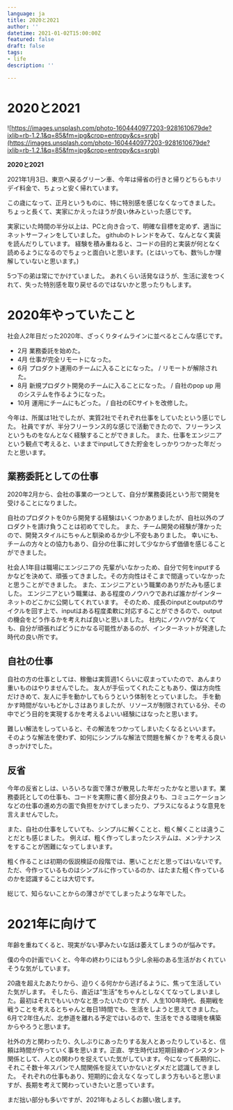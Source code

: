 ```yaml
---
language: ja
title: 2020と2021
author: ''
datetime: 2021-01-02T15:00:00Z
featured: false
draft: false
tags:
- life
description: ''

---
```

# **2020と2021**

![https://images.unsplash.com/photo-1604440977203-9281610679de?ixlib=rb-1.2.1&q=85&fm=jpg&crop=entropy&cs=srgb](https://images.unsplash.com/photo-1604440977203-9281610679de?ixlib=rb-1.2.1&q=85&fm=jpg&crop=entropy&cs=srgb)

**2020と2021**

2021年1月3日、東京へ戻るグリーン車、今年は帰省の行きと帰りどちらもホリデイ料金で、ちょっと安く帰れています。

この歳になって、正月というものに、特に特別感を感じなくなってきました。 ちょっと長くて、実家にかえったほうが良い休みといった感じです。

実家にいた時間の半分以上は、PCと向き合って、明確な目標を定めず、適当にネットサーフィンをしていました。 githubのトレンドをみて、なんとなく実装を読んだりしています。 経験を積み重ねると、コードの目的と実装が何となく読めるようになるのでちょっと面白いと思います。(とはいっても、数％しか理解していないと思います。)

5つ下の弟は常にでかけていました。 あれくらい活発なほうが、生活に波をつくれて、失った特別感を取り戻せるのではないかと思ったりもします。

# **2020年やっていたこと**

社会人2年目だった2020年、ざっくりタイムラインに並べるとこんな感じです。

* 2月 業務委託を始めた。
* 4月 仕事が完全リモートになった。
* 6月 プロダクト運用のチームに入ることになった。 / リモートが解除された。
* 8月 新規プロダクト開発のチームに入ることになった。 / 自社のpop up 用のシステムを作るようになった。
* 10月 運用にチームにもどった。 / 自社のECサイトを改修した。

今年は、所属は1社でしたが、実質2社でそれぞれ仕事をしていたという感じでした。 社員ですが、半分フリーランス的な感じで活動できたので、フリーランスというものをなんとなく経験することができました。 また、仕事をエンジニアという観点で考えると、いままでinputしてきた貯金をしっかりつかった年だったと思います。

## **業務委託としての仕事**

2020年2月から、会社の事業の一つとして、自分が業務委託という形で開発を受けることになりました。

自社のプロダクトを0から開発する経験はいくつかありましたが、自社以外のプロダクトを請け負うことは初めてでした。 また、チーム開発の経験が薄かったので、開発スタイルにちゃんと馴染めるか少し不安もありました。 幸いにも、チームの方々との協力もあり、自分の仕事に対して少なからず価値を感じることができました。

社会人1年目は職場にエンジニアの 先輩がいなかっため、自分で何をinputするかなどを決めて、頑張ってきました。その方向性はそこまで間違っていなかったと思うことができました。 また、エンジニアという職業のありがたみも感じました。 エンジニアという職業は、ある程度のノウハウであれば誰かがインターネットのどこかに公開してくれています。 そのため、成長のinputとoutputのサイクルを回す上で、inputはある程度柔軟に対応することができるので、outputの機会をどう作るかを考えれば良いと思いました。 社内にノウハウがなくても、自分が頑張ればどうにかなる可能性があるのが、インターネットが発達した時代の良い所です。

## **自社の仕事**

自社の方の仕事としては、稼働は実質週1くらいに収まっていたので、あんまり重いものはやりませんでした。 友人が手伝ってくれたこともあり、僕は方向性だけきめて、友人に手を動かしてもらうという体制をとっていました。 手を動かす時間がないもどかしさはありましたが、リソースが制限されている分、その中でどう目的を実現するかを考えるよいい経験にはなったと思います。

難しい解法をしっていると、その解法をつかってしまいたくなるといいます。 そのような解法を使わず、如何にシンプルな解法で問題を解くか？を考える良いきっかけでした。

## **反省**

今年の反省としは、いろいろな面で薄さが散見した年だったかなと思います。業務委託としての仕事も、コードを実際に書く部分良よりも、コミュニケーションなどの仕事の進め方の面で負担をかけてしまったり、プラスになるような意見を言えませんでした。

また、自社の仕事をしていても、シンプルに解くことと、粗く解くことは違うことだとも感じました。 例えば、粗く作ってしまったシステムは、メンテナンスをすることが困難になってしまいます。

粗く作ることは初期の仮説検証の段階では、悪いことだと思ってはいないです。 ただ、今作っているものはシンプルに作っているのか、はたまた粗く作っているのかを認識することは大切です。

総じて、知らないことからの薄さがでてしまったような年でした。

# **2021年に向けて**

年齢を重ねてくると、現実がない夢みたいな話は萎えてしまうのが悩みです。

僕の今の計画でいくと、今年の終わりにはもう少し余裕のある生活がおくれていそうな気がしています。

20歳を超えたあたりから、迫りくる何かから逃げるように、焦って生活していた気がします。 そしたら、直近は”生活”をちゃんとしなくてなってしまいました。最初はそれでもいいかなと思ったいたのですが、人生100年時代、長期戦を戦うことを考えるとちゃんと毎日1時間でも、生活をしようと思えてきました。 6月で2年住んだ、北参道を離れる予定ではいるので、生活をできる環境を構築からやろうと思います。

社外の方と関わったり、久しぶりにあったりする友人とあったりしていると、信頼は時間が作っていく事を思います。正直、学生時代は短期目線のインスタント関係として、人との関わりを捉えていた気がしています。今になって長期的に、それこそ数十年スパンで人間関係を捉えていかないとダメだと認識してきました。 それぞれの仕事もあり、短期的に会えなくなってしまう方もいると思いますが、長期を考えて関わっていきたいと思っています。

まだ拙い部分も多いですが、2021年もよろしくお願い致します。